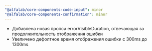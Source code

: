 ```yaml
---
"@alfalab/core-components-code-input": minor
"@alfalab/core-components-confirmation": minor
---
```


- Добавлена новая пропса errorVisibleDuration, отвечающая за продолжительность отображения ошибки
- Увеличено дефолтное время отображения ошибки с 300ms до 1300ms
